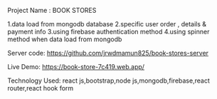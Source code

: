  Project Name : BOOK STORES

1.data load from mongodb database
2.specific user order , details & payment info 
3.using firebase authentication method
4.using spinner method when data load from mongodb 

 Server code: https://github.com/jrwdmamun825/book-stores-server

 Live Demo: https://book-store-7c419.web.app/

Technology Used: react js,bootstrap,node js,mongodb,firebase,react router,react hook form

